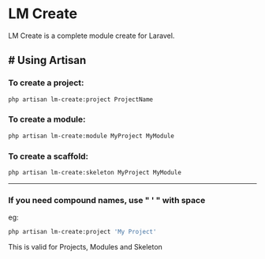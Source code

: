 # LM Create

LM Create is a complete module create for Laravel.

## # Using Artisan
### To create a project:
```bash
php artisan lm-create:project ProjectName
```

### To create a module:
```bash
php artisan lm-create:module MyProject MyModule
```

### To create a scaffold:
```bash
php artisan lm-create:skeleton MyProject MyModule
```

---

### If you need compound names, use " ' " with space
eg:
```bash
php artisan lm-create:project 'My Project'
```
This is valid for Projects, Modules and Skeleton

